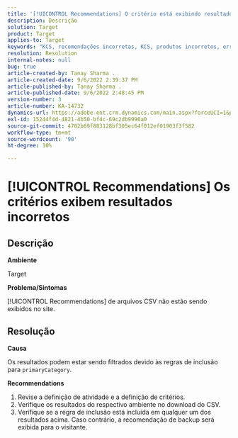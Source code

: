 ```yaml
---
title: '[!UICONTROL Recommendations] O critério está exibindo resultados incorretos'
description: Descrição
solution: Target
product: Target
applies-to: Target
keywords: "KCS, recomendações incorretas, KCS, produtos incorretos, errado"
resolution: Resolution
internal-notes: null
bug: true
article-created-by: Tanay Sharma .
article-created-date: 9/6/2022 2:39:37 PM
article-published-by: Tanay Sharma .
article-published-date: 9/6/2022 2:48:45 PM
version-number: 3
article-number: KA-14732
dynamics-url: https://adobe-ent.crm.dynamics.com/main.aspx?forceUCI=1&pagetype=entityrecord&etn=knowledgearticle&id=43ddcfba-f12d-ed11-9db1-002248086735
exl-id: 15244f4d-4821-4b50-bf4c-69c2db9990a0
source-git-commit: 4702b69f883128bf305ec64f012ef01903f3f582
workflow-type: tm+mt
source-wordcount: '90'
ht-degree: 10%

---
```


# [!UICONTROL Recommendations] Os critérios exibem resultados incorretos

## Descrição


<b>Ambiente</b>

Target



<b>Problema/Sintomas</b>

[!UICONTROL Recommendations] de arquivos CSV não estão sendo exibidos no site.


## Resolução


<b>Causa</b>

Os resultados podem estar sendo filtrados devido às regras de inclusão para `primaryCategory`.



<b>Recommendations</b>

1. Revise a definição de atividade e a definição de critérios.
2. Verifique os resultados do respectivo ambiente no download do CSV.
3. Verifique se a regra de inclusão está incluída em qualquer um dos resultados acima. Caso contrário, a recomendação de backup será exibida para o visitante.

